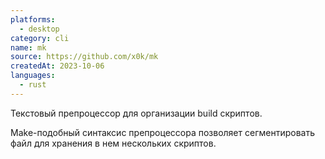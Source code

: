 ```yaml
---
platforms:
  - desktop
category: cli
name: mk
source: https://github.com/x0k/mk
createdAt: 2023-10-06
languages:
  - rust
---
```

Текстовый препроцессор для организации build скриптов.

Make-подобный синтаксис препроцессора позволяет сегментировать файл
для хранения в нем нескольких скриптов.
